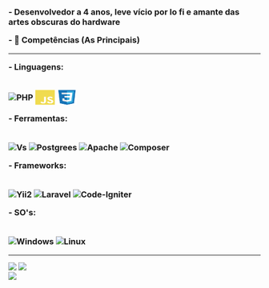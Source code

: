 <h3>
  <p>- Desenvolvedor a 4 anos, leve vício por lo fi e amante das artes obscuras do hardware   </p>
  <p>- 💪 Competências (As Principais)</p>
  <hr>
  <p>- Linguagens:
    <div style="display: inline_block"><br>
      <img align="center" alt="PHP" height="30" width="40" src="https://cdn.jsdelivr.net/gh/devicons/devicon/icons/php/php-plain.svg">
      <img align="center" alt="Js" height="30" width="40" src="https://raw.githubusercontent.com/devicons/devicon/master/icons/javascript/javascript-plain.svg">
      <img align="center" alt="CSS" height="30" width="40" src="https://raw.githubusercontent.com/devicons/devicon/master/icons/css3/css3-original.svg">
    </div>
  </p>
  <p>- Ferramentas:
    <div style="display: inline_block"><br> 
      <img align="center" alt="Vs" height="30" width="40" src="https://cdn.jsdelivr.net/gh/devicons/devicon/icons/vscode/vscode-original.svg">
      <img align="center" alt="Postgrees" height="30" width="40" src="https://cdn.jsdelivr.net/gh/devicons/devicon/icons/postgresql/postgresql-original.svg">
      <img align="center" alt="Apache" height="30" width="40" src="https://cdn.jsdelivr.net/gh/devicons/devicon/icons/apache/apache-plain-wordmark.svg">
      <img align="center" alt="Composer" height="30" width="40" src="https://cdn.jsdelivr.net/gh/devicons/devicon/icons/composer/composer-line.svg">
    </div>
  </p>
  <p>- Frameworks:
    <div style="display: inline_block"><br>
      <img align="center" alt="Yii2" height="30" width="40" src="https://cdn.jsdelivr.net/gh/devicons/devicon/icons/yii/yii-plain-wordmark.svg">
      <img align="center" alt="Laravel" height="30" width="40" src="https://cdn.jsdelivr.net/gh/devicons/devicon/icons/laravel/laravel-plain-wordmark.svg">
      <img align="center" alt="Code-Igniter" height="30" width="40" src="https://cdn.jsdelivr.net/gh/devicons/devicon/icons/codeigniter/codeigniter-plain-wordmark.svg">
    </div>
  </p>
  <p>- SO's:
    <div style="display: inline_block"><br>
      <img align="center" alt="Windows" height="30" width="40" src="https://cdn.jsdelivr.net/gh/devicons/devicon/icons/windows8/windows8-original.svg">
      <img align="center" alt="Linux" height="30" width="40" src="https://cdn.jsdelivr.net/gh/devicons/devicon/icons/linux/linux-plain.svg">
    </div>
  </p> 
</h3>

<hr>

<div>
<a href = "mailto:deividybc@hotmail.com"><img src="https://img.shields.io/badge/Microsoft_Outlook-0078D4?style=for-the-badge&logo=microsoft-outlook&logoColor=white" target="_blank"></a>
<a href="https://www.linkedin.com/in/deividy-alisom-7a84a122a/" target="_blank"><img src="https://img.shields.io/badge/-LinkedIn-%230077B5?style=for-the-badge&logo=linkedin&logoColor=white" target="_blank"></a>
<br>
  <img height="150em" 
  src="https://github-readme-stats-sigma-five.vercel.app/api?username=deividyA&theme=material-palenight&show_icons=true&count_private=true&icon_color=11bf9f&bg_color=292d3e,1d202e,10121c"/>
</div>
